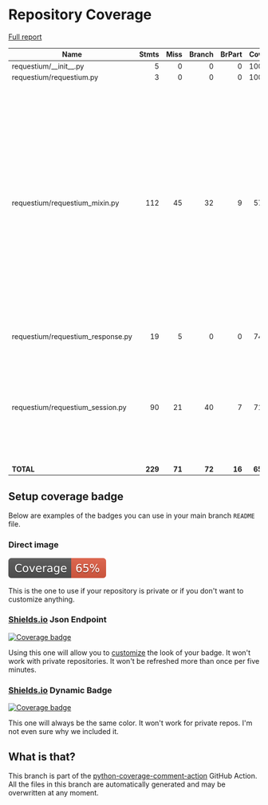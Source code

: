 # Repository Coverage

[Full report](https://htmlpreview.github.io/?https://github.com/tryolabs/requestium/blob/python-coverage-comment-action-data/htmlcov/index.html)

| Name                               |    Stmts |     Miss |   Branch |   BrPart |   Cover |   Missing |
|----------------------------------- | -------: | -------: | -------: | -------: | ------: | --------: |
| requestium/\_\_init\_\_.py         |        5 |        0 |        0 |        0 |    100% |           |
| requestium/requestium.py           |        3 |        0 |        0 |        0 |    100% |           |
| requestium/requestium\_mixin.py    |      112 |       45 |       32 |        9 |     57% |17, 38-40, 69, 74-75, 88-92, 107, 110, 113, 116, 119, 122, 125, 128, 131, 173->176, 177, 179, 182-187, 192->194, 204, 207, 210, 213, 216, 238-255 |
| requestium/requestium\_response.py |       19 |        5 |        0 |        0 |     74% |22, 25, 28, 31, 34 |
| requestium/requestium\_session.py  |       90 |       21 |       40 |        7 |     71% |67, 79, 82, 86-87, 93-94, 97-98, 102-103, 134-138, 146-148, 151-153 |
|                          **TOTAL** |  **229** |   **71** |   **72** |   **16** | **65%** |           |


## Setup coverage badge

Below are examples of the badges you can use in your main branch `README` file.

### Direct image

[![Coverage badge](https://raw.githubusercontent.com/tryolabs/requestium/python-coverage-comment-action-data/badge.svg)](https://htmlpreview.github.io/?https://github.com/tryolabs/requestium/blob/python-coverage-comment-action-data/htmlcov/index.html)

This is the one to use if your repository is private or if you don't want to customize anything.

### [Shields.io](https://shields.io) Json Endpoint

[![Coverage badge](https://img.shields.io/endpoint?url=https://raw.githubusercontent.com/tryolabs/requestium/python-coverage-comment-action-data/endpoint.json)](https://htmlpreview.github.io/?https://github.com/tryolabs/requestium/blob/python-coverage-comment-action-data/htmlcov/index.html)

Using this one will allow you to [customize](https://shields.io/endpoint) the look of your badge.
It won't work with private repositories. It won't be refreshed more than once per five minutes.

### [Shields.io](https://shields.io) Dynamic Badge

[![Coverage badge](https://img.shields.io/badge/dynamic/json?color=brightgreen&label=coverage&query=%24.message&url=https%3A%2F%2Fraw.githubusercontent.com%2Ftryolabs%2Frequestium%2Fpython-coverage-comment-action-data%2Fendpoint.json)](https://htmlpreview.github.io/?https://github.com/tryolabs/requestium/blob/python-coverage-comment-action-data/htmlcov/index.html)

This one will always be the same color. It won't work for private repos. I'm not even sure why we included it.

## What is that?

This branch is part of the
[python-coverage-comment-action](https://github.com/marketplace/actions/python-coverage-comment)
GitHub Action. All the files in this branch are automatically generated and may be
overwritten at any moment.
